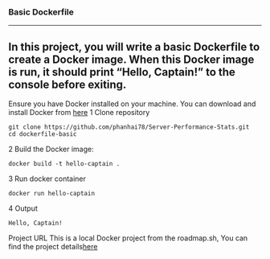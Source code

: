 ### Basic Dockerfile
---
In this project, you will write a basic Dockerfile to create a Docker image. When this Docker image is run, it should print “Hello, Captain!” to the console before exiting.
---
Ensure you have Docker installed on your machine. You can download and install Docker from [here](https://www.docker.com/products/docker-desktop/)
1 Clone repository 
```
git clone https://github.com/phanhai78/Server-Performance-Stats.git
cd dockerfile-basic
```
2 Build the Docker image:
```
docker build -t hello-captain .
```
3 Run docker container
```
docker run hello-captain
```
4 Output
```
Hello, Captain!
```
Project URL This is a local Docker project from the roadmap.sh, You can find the project details[here](https://roadmap.sh/projects/basic-dockerfile)